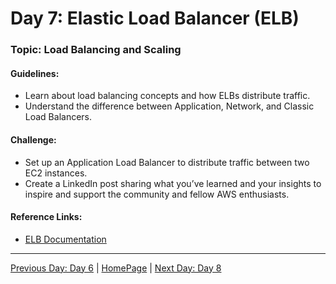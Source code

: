 # **Day 7: Elastic Load Balancer (ELB)**

### Topic: Load Balancing and Scaling

#### Guidelines:
- Learn about load balancing concepts and how ELBs distribute traffic.
- Understand the difference between Application, Network, and Classic Load Balancers.

#### Challenge:
- Set up an Application Load Balancer to distribute traffic between two EC2 instances.
- Create a LinkedIn post sharing what you’ve learned and your insights to inspire and support the community and fellow AWS enthusiasts.

#### Reference Links:
- [ELB Documentation](https://docs.aws.amazon.com/elasticloadbalancing)

---

[Previous Day: Day 6](../Day06/README.md) | [HomePage](../README.md) | [Next Day: Day 8](../Day08/README.md)
